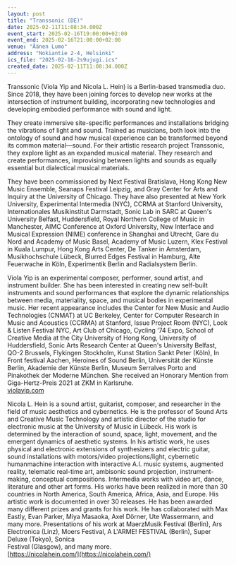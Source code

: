 ```yaml
---
layout: post
title: "Transsonic (DE)"
date: 2025-02-11T11:08:34.000Z
event_start: 2025-02-16T19:00:00+02:00
event_end: 2025-02-16T21:00:00+02:00
venue: "Äänen Lumo"
address: "Nokiantie 2-4, Helsinki"
ics_file: "2025-02-16-2s9ujugi.ics"
created_date: 2025-02-11T11:08:34.000Z
---
```


Transsonic (Viola Yip and Nicola L. Hein) is a Berlin-based transmedia duo. Since 2018, they have been joining forces to develop new works at the intersection of instrument building, incorporating new technologies and developing embodied performance with sound and light.  
  
They create immersive site-specific performances and installations bridging the vibrations of light and sound. Trained as musicians, both look into the ontology of sound and how musical experience can be transformed beyond its common material—sound. For their artistic research project Transsonic, they explore light as an expanded musical material. They research and create performances, improvising between lights and sounds as equally essential but dialectical musical materials.  
  
They have been commissioned by Next Festival Bratislava, Hong Kong New Music Ensemble, Seanaps Festival Leipzig, and Gray Center for Arts and Inquiry at the University of Chicago. They have also presented at New York University, Experimental Intermedia (NYC), CCRMA at Stanford University, Internationales Musikinstitut Darmstadt, Sonic Lab in SARC at Queen's University Belfast, Huddersfield, Royal Northern College of Music in Manchester, AIMC Conference at Oxford University, New Interface and Musical Expression (NIME) conference in Shanghai and Utrecht, Gare du Nord and Academy of Music Basel, Academy of Music Luzern, Klex Festival in Kuala Lumpur, Hong Kong Arts Center, De Tanker in Amsterdam, Musikhochschule Lübeck, Blurred Edges Festival in Hamburg, Alte Feuerwache in Köln, Experimentik Berlin and Radialsystem Berlin.  
  
Viola Yip is an experimental composer, performer, sound artist, and instrument builder. She has been interested in creating new self-built instruments and sound performances that explore the dynamic relationships between media, materiality, space, and musical bodies in experimental music. Her recent appearance includes the Center for New Music and Audio Technologies (CNMAT) at UC Berkeley, Center for Computer Research in Music and Acoustics (CCRMA) at Stanford, Issue Project Room (NYC), Look & Listen Festival NYC, Art Club of Chicago, Cycling ‘74 Expo, School of Creative Media at the City University of Hong Kong, University of Huddersfield, Sonic Arts Research Center at Queen's University Belfast, QO-2 Brussels, Flykingen Stockholm, Kunst Station Sankt Peter (Köln), In Front festival Aachen, Heroines of Sound Berlin, Universität der Künste Berlin, Akademie der Künste Berlin, Museum Serralves Porto and Pinakothek der Moderne München. She received an Honorary Mention from Giga-Hertz-Preis 2021 at ZKM in Karlsruhe.  
[violayip.com](http://violayip.com)  
  
Nicola L. Hein is a sound artist, guitarist, composer, and researcher in the field of music aesthetics and cybernetics. He is the professor of Sound Arts and Creative Music Technology and artistic director of the studio for electronic music at the University of Music in Lübeck. His work is determined by the interaction of sound, space, light, movement, and the emergent dynamics of aesthetic systems. In his artistic work, he uses physical and electronic extensions of synthesizers and electric guitar, sound installations with motors/video projections/light, cybernetic humanmachine interaction with interactive A.I. music systems, augmented reality, telematic real-time art, ambisonic sound projection, instrument-making, conceptual compositions. Intermedia works with video art, dance, literature and other art forms. His works have been realized in more than 30 countries in North America, South America, Africa, Asia, and Europe. His artistic work is documented in over 30 releases. He has been awarded many different prizes and grants for his work. He has collaborated with Max Eastly, Evan Parker, Miya Masaoka, Axel Dörner, Ute Wassermann, and many more. Presentations of his work at MaerzMusik Festival (Berlin), Ars Electronica (Linz), Moers Festival, A L'ARME! FESTIVAL (Berlin), Super Deluxe (Tokyo), Sonica  
Festival (Glasgow), and many more.  
[https://nicolahein.com/](https://nicolahein.com/)
